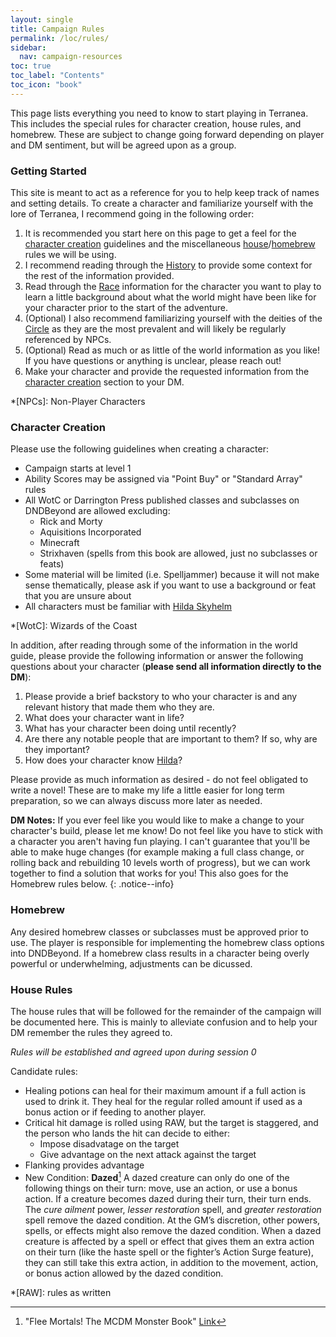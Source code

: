 ```yaml
---
layout: single
title: Campaign Rules
permalink: /loc/rules/
sidebar:
  nav: campaign-resources
toc: true
toc_label: "Contents"
toc_icon: "book"
---
```


This page lists everything you need to know to start playing in Terranea. This includes the special rules for character creation, house rules, and homebrew. These are subject to change going forward depending on player and DM sentiment, but will be agreed upon as a group.

### Getting Started

This site is meant to act as a reference for you to help keep track of names and setting details. To create a character and familiarize yourself with the lore of Terranea, I recommend going in the following order:

1. It is recommended you start here on this page to get a feel for the [character creation](#character-creation) guidelines and the miscellaneous [house](#house-rules)/[homebrew](#homebrew) rules we will be using.
2. I recommend reading through the [History](/history/) to provide some context for the rest of the information provided. 
3. Read through the [Race](/races/) information for the character you want to play to learn a little background about what the world might have been like for your character prior to the start of the adventure.
4. (Optional) I also recommend familiarizing yourself with the deities of the [Circle](/deities/#the-circle) as they are the most prevalent and will likely be regularly referenced by NPCs.
5. (Optional) Read as much or as little of the world information as you like! If you have questions or anything is unclear, please reach out!
6. Make your character and provide the requested information from the [character creation](#character-creation) section to your DM.

*[NPCs]: Non-Player Characters

### Character Creation

Please use the following guidelines when creating a character:

- Campaign starts at level 1
- Ability Scores may be assigned via "Point Buy" or "Standard Array" rules
- All WotC or Darrington Press published classes and subclasses on DNDBeyond are allowed excluding:
  - Rick and Morty
  - Aquisitions Incorporated
  - Minecraft
  - Strixhaven (spells from this book are allowed, just no subclasses or feats)
- Some material will be limited (i.e. Spelljammer) because it will not make sense thematically, please ask if you want to use a background or feat that you are unsure about
- All characters must be familiar with [Hilda Skyhelm](/loc/npcs-main/#hilda-skyhelm)

*[WotC]: Wizards of the Coast

In addition, after reading through some of the information in the world guide, please provide the following information or answer the following questions about your character (**please send all information directly to the DM**):
1. Please provide a brief backstory to who your character is and any relevant history that made them who they are.
2. What does your character want in life?
3. What has your character been doing until recently?
4. Are there any notable people that are important to them? If so, why are they important?
5. How does your character know [Hilda](/loc/npcs-main/#hilda-skyhelm)?

Please provide as much information as desired - do not feel obligated to write a novel! These are to make my life a little easier for long term preparation, so we can always discuss more later as needed.

**DM Notes:** If you ever feel like you would like to make a change to your character's build, please let me know! Do not feel like you have to stick with a character you aren't having fun playing. I can't guarantee that you'll be able to make huge changes (for example making a full class change, or rolling back and rebuilding 10 levels worth of progress), but we can work together to find a solution that works for you! This also goes for the Homebrew rules below.
{: .notice--info}
 
### Homebrew

Any desired homebrew classes or subclasses must be approved prior to use. The player is responsible for implementing the homebrew class options into DNDBeyond. If a homebrew class results in a character being overly powerful or underwhelming, adjustments can be dicussed.

### House Rules

The house rules that will be followed for the remainder of the campaign will be documented here. This is mainly to alleviate confusion and to help your DM remember the rules they agreed to. 

*Rules will be established and agreed upon during session 0*

Candidate rules:

- Healing potions can heal for their maximum amount if a full action is used to drink it. They heal for the regular rolled amount if used as a bonus action or if feeding to another player. 
- Critical hit damage is rolled using RAW, but the target is staggered, and the person who lands the hit can decide to either:
  * Impose disadvatage on the target
  * Give advantage on the next attack against the target
- Flanking provides advantage
- New Condition: **Dazed**[^1] A dazed creature can only do one of the following things on their turn: move, use an action, or use a bonus action. If a creature becomes dazed during their turn, their turn ends. The *cure ailment* power, *lesser restoration* spell, and *greater restoration* spell remove the dazed condition. At the GM’s discretion, other powers, spells, or effects might also remove the dazed condition. When a dazed creature is affected by a spell or effect that gives them an extra action on their turn (like the haste spell or the fighter’s Action Surge feature), they can still take this extra action, in addition to the movement, action, or bonus action allowed by the dazed condition.

*[RAW]: rules as written
[^1]: "Flee Mortals! The MCDM Monster Book" [Link](https://shop.mcdmproductions.com/collections/flee-mortals-the-mcdm-monster-book)